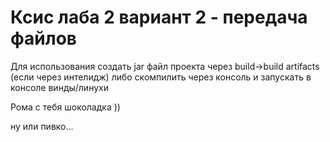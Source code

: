 # Ксис лаба 2 вариант 2 - передача файлов

Для использования создать jar файл проекта через build->build artifacts (если через интелидж) либо скомпилить через консоль и запускать в консоле винды/линухи

Рома с тебя шоколадка )) 

ну или пивко...
